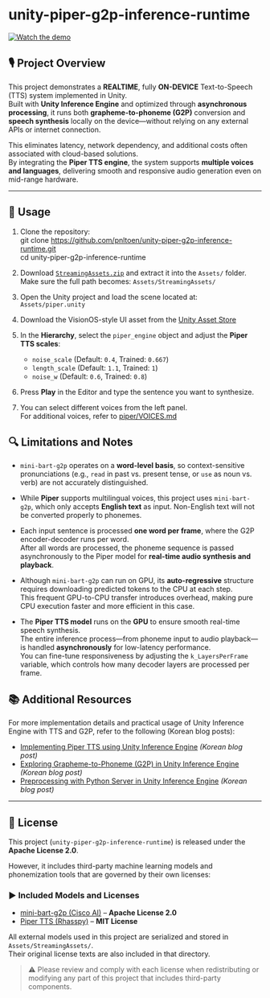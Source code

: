 # unity-piper-g2p-inference-runtime

[![Watch the demo](https://img.youtube.com/vi/tHMdiyMR3i8/0.jpg)](https://www.youtube.com/watch?v=tHMdiyMR3i8)

## 🎙️ Project Overview

This project demonstrates a **REALTIME**, fully **ON-DEVICE** Text-to-Speech (TTS) system implemented in Unity.  
Built with **Unity Inference Engine** and optimized through **asynchronous processing**, it runs both **grapheme-to-phoneme (G2P)** conversion and **speech synthesis** locally on the device—without relying on any external APIs or internet connection.

This eliminates latency, network dependency, and additional costs often associated with cloud-based solutions.  
By integrating the **Piper TTS engine**, the system supports **multiple voices and languages**, delivering smooth and responsive audio generation even on mid-range hardware.


---
## 🚀 Usage

1. Clone the repository:  
   git clone https://github.com/pnltoen/unity-piper-g2p-inference-runtime.git  
   cd unity-piper-g2p-inference-runtime  

2. Download [`StreamingAssets.zip`](https://drive.google.com/file/d/17rJyCFnemh5MqJvGjNWWyLT0kOdiRCmF/view?usp=sharing) and extract it into the `Assets/` folder.  
   Make sure the full path becomes: `Assets/StreamingAssets/`

3. Open the Unity project and load the scene located at:  
   `Assets/piper.unity`

4. Download the VisionOS-style UI asset from the [Unity Asset Store](https://assetstore.unity.com/packages/tools/gui/ui-kit-for-vision-pro-os-265406)

5. In the **Hierarchy**, select the `piper_engine` object and adjust the **Piper TTS scales**:  
   - `noise_scale` (Default: `0.4`, Trained: `0.667`)  
   - `length_scale` (Default: `1.1`, Trained: `1`)  
   - `noise_w` (Default: `0.6`, Trained: `0.8`)

6. Press **Play** in the Editor and type the sentence you want to synthesize.

7. You can select different voices from the left panel.  
   For additional voices, refer to [piper/VOICES.md](https://github.com/rhasspy/piper/blob/master/VOICES.md)


## 🔍 Limitations and Notes

- `mini-bart-g2p` operates on a **word-level basis**, so context-sensitive pronunciations (e.g., `read` in past vs. present tense, or `use` as noun vs. verb) are not accurately distinguished.

- While **Piper** supports multilingual voices, this project uses `mini-bart-g2p`, which only accepts **English text** as input. Non-English text will not be converted properly to phonemes.

- Each input sentence is processed **one word per frame**, where the G2P encoder-decoder runs per word.  
  After all words are processed, the phoneme sequence is passed asynchronously to the Piper model for **real-time audio synthesis and playback**.

- Although `mini-bart-g2p` can run on GPU, its **auto-regressive** structure requires downloading predicted tokens to the CPU at each step.  
  This frequent GPU-to-CPU transfer introduces overhead, making pure CPU execution faster and more efficient in this case.

- The **Piper TTS model** runs on the **GPU** to ensure smooth real-time speech synthesis.  
  The entire inference process—from phoneme input to audio playback—is handled **asynchronously** for low-latency performance.  
  You can fine-tune responsiveness by adjusting the `k_LayersPerFrame` variable, which controls how many decoder layers are processed per frame.

## 📚 Additional Resources

For more implementation details and practical usage of Unity Inference Engine with TTS and G2P, refer to the following (Korean blog posts):

- [Implementing Piper TTS using Unity Inference Engine](https://pnltoen.tistory.com/entry/Unity-Inference-Engine%EC%9D%84-%ED%99%9C%EC%9A%A9%ED%95%9C-Piper-TTS-Text-To-Speech-%EA%B5%AC%ED%98%84) *(Korean blog post)*
- [Exploring Grapheme-to-Phoneme (G2P) in Unity Inference Engine](https://pnltoen.tistory.com/entry/unity-inference-engine%EC%97%90%EC%84%9C-g2p-grapheme-to-phoneme-%EA%B3%A0%EC%B0%B0) *(Korean blog post)*
- [Preprocessing with Python Server in Unity Inference Engine](https://pnltoen.tistory.com/entry/%EC%9C%A0%EB%8B%88%ED%8B%B0%EC%97%90%EC%84%9C-Python-%EC%84%9C%EB%B2%84-%ED%99%9C%EC%9A%A9%ED%95%B4-Unity-Inference-Engine-%EC%A0%84%EC%B2%98%EB%A6%AC-%ED%95%B4%EB%B3%B4%EA%B8%B0) *(Korean blog post)*

---
## 📄 License

This project (`unity-piper-g2p-inference-runtime`) is released under the **Apache License 2.0**.

However, it includes third-party machine learning models and phonemization tools that are governed by their own licenses:

### ▶️ Included Models and Licenses

- [mini-bart-g2p (Cisco AI)](https://huggingface.co/cisco-ai/mini-bart-g2p) – **Apache License 2.0**
- [Piper TTS (Rhasspy)](https://github.com/rhasspy/piper) – **MIT License**


All external models used in this project are serialized and stored in `Assets/StreamingAssets/`.  
Their original license texts are also included in that directory.

> ⚠️ Please review and comply with each license when redistributing or modifying any part of this project that includes third-party components.
